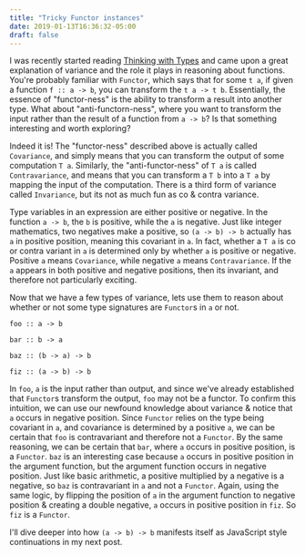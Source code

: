 ```yaml
---
title: "Tricky Functor instances"
date: 2019-01-13T16:36:32-05:00
draft: false
---
```


I was recently started reading [Thinking with Types](http://thinkingwithtypes.com/) and came upon a great explanation of variance and the role it plays in reasoning about functions.
You're probably familiar with `Functor`, which says that for some `t a`, if given a function `f :: a -> b`, you can transform the `t a -> t b`. Essentially, the essence of "functor-ness" is the ability to transform a result into another type.
What about "anti-functorn-ness", where you want to transform the input rather than the result of a function from `a -> b`? Is that something interesting and worth exploring?

Indeed it is! The "functor-ness" described above is actually called `Covariance`, and simply means that you can transform the output of some computation `T a`.
Similarly, the "anti-functor-ness" of `T a` is called `Contravariance`, and means that you can transform a `T b` into a `T a` by mapping the input of the computation. There is a third form of variance called `Invariance`, but its not as much fun as co & contra variance.

Type variables in an expression are either positive or negative. In the function `a -> b`, the `b` is positive, while the `a` is negative. Just like integer mathematics, two negatives make a positive, so `(a -> b) -> b` actually has `a` in positive position, meaning this covariant in `a`.
In fact, whether a `T a` is co or contra variant in `a` is determined only by whether `a` is positive or negative. Positive `a` means `Covariance`, while negative `a` means `Contravariance`. If the `a` appears in both positive and negative positions, then its invariant, and therefore not particularly exciting.

Now that we have a few types of variance, lets use them to reason about whether or not some type signatures are `Functor`s in `a` or not.

```
foo :: a -> b

bar :: b -> a

baz :: (b -> a) -> b

fiz :: (a -> b) -> b
```

In `foo`, `a` is the input rather than output, and since we've already established that `Functor`s transform the output, `foo` may not be a functor. To confirm this intuition, we can use our newfound knowledge about variance & notice that `a` occurs in negative position. Since `Functor` relies on the type being covariant in `a`, and covariance is determined by a positive `a`, we can be certain that `foo` is contravariant and therefore not a `Functor`. By the same reasoning, we can be certain that `bar`, where `a` occurs in positive position, is a `Functor`. `baz` is an interesting case because `a` occurs in positive position in the argument function, but the argument function occurs in negative position. Just like basic arithmetic, a positive multiplied by a negative is a negative, so `baz` is contravariant in `a` and not a `Functor`. Again, using the same logic, by flipping the position of `a` in the argument function to negative position & creating a double negative, `a` occurs in positive position in `fiz`. So `fiz` is a `Functor`.

I'll dive deeper into how `(a -> b) -> b` manifests itself as JavaScript style continuations in my next post.

